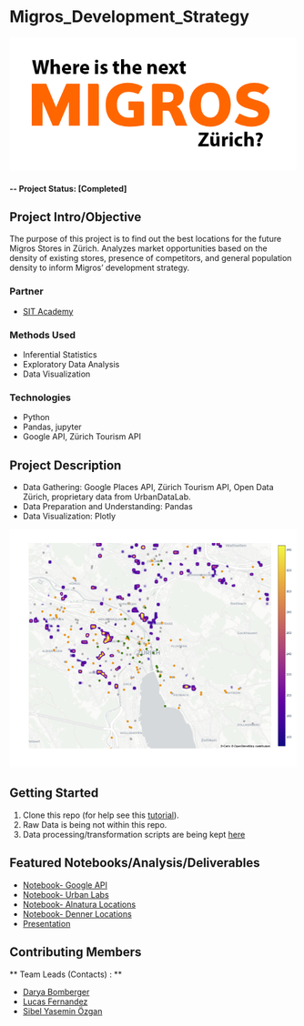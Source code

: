 # Migros_Development_Strategy

![Where is the next Migros](reports/img/migros.png)


#### -- Project Status: [Completed]

## Project Intro/Objective
The purpose of this project is to find out the best locations for the future Migros Stores in Zürich.
Analyzes market opportunities based on the density of existing stores, presence of competitors, and general population density to inform Migros’ development strategy.

### Partner
* [SIT Academy](https://sit.academy/)

### Methods Used
* Inferential Statistics
* Exploratory Data Analysis
* Data Visualization

### Technologies
* Python
* Pandas, jupyter
* Google API, Zürich Tourism API

## Project Description

- Data Gathering: Google Places API, Zürich Tourism API, Open Data Zürich, proprietary data from UrbanDataLab.
- Data Preparation and Understanding: Pandas 
- Data Visualization: Plotly

![Where is the next Migros](reports/img/map1.png)

## Getting Started

1. Clone this repo (for help see this [tutorial](https://help.github.com/articles/cloning-a-repository/)).
2. Raw Data is being not within this repo.
3. Data processing/transformation scripts are being kept [here](notebooks)

## Featured Notebooks/Analysis/Deliverables
* [Notebook- Google API](notebooks/google_api.ipynb)
* [Notebook- Urban Labs](notebooks/visualization.ipynb)
* [Notebook- Alnatura Locations](notebooks/vegan_restaurants_notebook.ipynb)
* [Notebook- Denner Locations](notebooks/Zürich_Tax_Incomes.ipynb)
* [Presentation](reports/Presentation-reduced.pdf)


## Contributing Members

** Team Leads (Contacts) : **
- [Darya Bomberger](https://github.com/dbomberger)
- [Lucas Fernandez](https://github.com/LucR31)
- [Sibel Yasemin Özgan](https://github.com/sibelyozgan)

